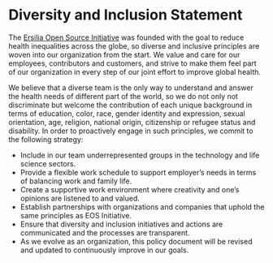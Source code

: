 # Diversity and Inclusion Statement

The [Ersilia Open Source Initiative](https://ersilia.io) was founded with the goal to reduce health inequalities across the globe, so diverse and inclusive principles are woven into our organization from the start. We value and care for our employees, contributors and customers, and strive to make them feel part of our organization in every step of our joint effort to improve global health.

We believe that a diverse team is the only way to understand and answer the health needs of different part of the world, so we do not only not discriminate but welcome the contribution of each unique background in terms of education, color, race, gender identity and expression, sexual orientation, age, religion, national origin, citizenship or refugee status and disability. In order to proactively engage in such principles, we commit to the following strategy:

* Include in our team underrepresented groups in the technology and life science sectors.
* Provide a flexible work schedule to support employer’s needs in terms of balancing work and family life.
* Create a supportive work environment where creativity and one’s opinions are listened to and valued.
* Establish partnerships with organizations and companies that uphold the same principles as EOS Initiative.
* Ensure that diversity and inclusion initiatives and actions are communicated and the processes are transparent.
* As we evolve as an organization, this policy document will be revised and updated to continuously improve in our goals.
